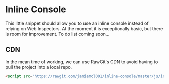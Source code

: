 # Inline Console

This little snippet should allow you to use an inline console instead of relying on Web Inspectors. At the moment it is exceptionally basic, but there is room for improvement. To do list coming soon...

## CDN

In the mean time of working, we can use RawGit's CDN to avoid having to pull the project into a local repo.

```html
<script src="https://rawgit.com/jamiemcl001/inline-console/master/js/inline-console.js" type="text/javascript"></script>
```
